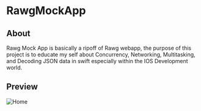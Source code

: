 
# RawgMockApp
## About
Rawg Mock App is basically a ripoff of Rawg webapp, the purpose of this project is to educate my self about Concurrency, Networking, Multitasking, and Decoding JSON data in swift especially within the IOS Development world.
## Preview
![Home](https://user-images.githubusercontent.com/71744284/128586311-b998d769-abc8-4925-ba5d-db5fbd9da397.png)
